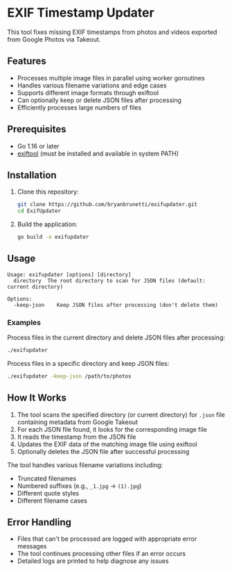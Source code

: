 # EXIF Timestamp Updater
This tool fixes missing EXIF timestamps from photos and videos exported from Google Photos via Takeout.

## Features
- Processes multiple image files in parallel using worker goroutines
- Handles various filename variations and edge cases
- Supports different image formats through exiftool
- Can optionally keep or delete JSON files after processing
- Efficiently processes large numbers of files

## Prerequisites

- Go 1.16 or later
- [exiftool](https://github.com/exiftool/exiftool) (must be installed and available in system PATH)

## Installation

1. Clone this repository:
   ```bash
   git clone https://github.com/bryanbrunetti/exifupdater.git
   cd ExifUpdater
   ```

2. Build the application:
   ```bash
   go build -o exifupdater
   ```

## Usage

```
Usage: exifupdater [options] [directory]
  directory  The root directory to scan for JSON files (default: current directory)

Options:
  -keep-json    Keep JSON files after processing (don't delete them)
```

### Examples

Process files in the current directory and delete JSON files after processing:
```bash
./exifupdater
```

Process files in a specific directory and keep JSON files:
```bash
./exifupdater -keep-json /path/to/photos
```

## How It Works

1. The tool scans the specified directory (or current directory) for `.json` file containing metadata from Google Takeout
2. For each JSON file found, it looks for the corresponding image file
3. It reads the timestamp from the JSON file
4. Updates the EXIF data of the matching image file using exiftool
5. Optionally deletes the JSON file after successful processing

The tool handles various filename variations including:
- Truncated filenames
- Numbered suffixes (e.g., `_1.jpg` → `(1).jpg`)
- Different quote styles
- Different filename cases

## Error Handling

- Files that can't be processed are logged with appropriate error messages
- The tool continues processing other files if an error occurs
- Detailed logs are printed to help diagnose any issues
